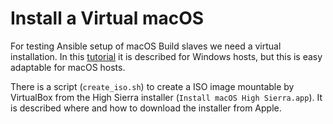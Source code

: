 # Install a Virtual macOS

For testing Ansible setup of macOS Build slaves we need a virtual installation. In this [tutorial](https://www.howtogeek.com/289594/how-to-install-macos-sierra-in-virtualbox-on-windows-10/) it is described for Windows hosts, but this is easy adaptable for macOS hosts.

There is a script (`create_iso.sh`) to create a ISO image mountable by VirtualBox from the High Sierra installer (`Install macOS High Sierra.app`). It is described where and how to download the installer from Apple.
